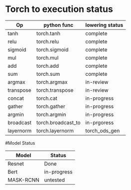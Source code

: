 # Torch to execution status
Op | python func | lowering status
------------- | ------------- | -------------
tanh | torch.tanh | complete
relu | torch.relu | complete
sigmoid | torch.sigmoid | complete
mul | torch.mul | complete
add | torch.add | complete
sum | torch.sum | complete
argmax | torch.argmax | in-review
transpose | torch.transpose | in-review
concat | torch.cat | in-progress
gather | torch.gather | in-progress
argmin | torch.argmin | in-progress
broadcast | torch.broadcast_to | in-prgoress
layernorm | torch.layernorm | torch_ods_gen



#Model Status

Model | Status
------------- | -------------
Resnet | Done
Bert | in-progress
MASK-RCNN | untested
